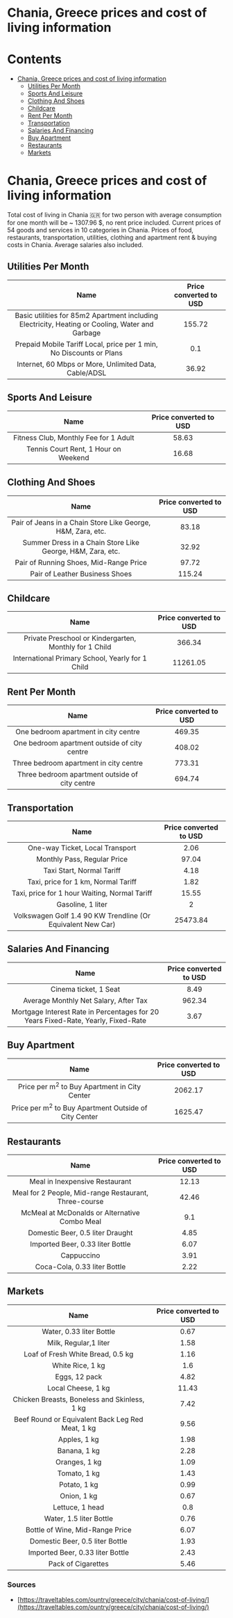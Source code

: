 
Chania, Greece prices and cost of living information
====================================================

Contents
========

* [Chania, Greece prices and cost of living information](#chania-greece-prices-and-cost-of-living-information)
	* [Utilities Per Month](#utilities-per-month)
	* [Sports And Leisure](#sports-and-leisure)
	* [Clothing And Shoes](#clothing-and-shoes)
	* [Childcare](#childcare)
	* [Rent Per Month](#rent-per-month)
	* [Transportation](#transportation)
	* [Salaries And Financing](#salaries-and-financing)
	* [Buy Apartment](#buy-apartment)
	* [Restaurants](#restaurants)
	* [Markets](#markets)

# Chania, Greece prices and cost of living information


Total cost of living in Chania 🇬🇷 for two person with average consumption for one month will be ~ 1307.96 $, no rent 
price included. Current prices of 54 goods and services in 10 categories  in Chania. Prices of food, restaurants, 
transportation, utilities, clothing and apartment rent & buying costs in Chania. Average salaries also included.
## Utilities Per Month
  

|Name|Price converted to USD|
| :---: | :---: |
|Basic utilities for 85m2 Apartment including Electricity, Heating or Cooling, Water and Garbage|155.72|
|Prepaid Mobile Tariff Local, price per 1 min, No Discounts or Plans|0.1|
|Internet, 60 Mbps or More, Unlimited Data, Cable/ADSL|36.92|
  

## Sports And Leisure
  

|Name|Price converted to USD|
| :---: | :---: |
|Fitness Club, Monthly Fee for 1 Adult|58.63|
|Tennis Court Rent, 1 Hour on Weekend|16.68|
  

## Clothing And Shoes
  

|Name|Price converted to USD|
| :---: | :---: |
|Pair of Jeans in a Chain Store Like George, H&M, Zara, etc.|83.18|
|Summer Dress in a Chain Store Like George, H&M, Zara, etc.|32.92|
|Pair of Running Shoes, Mid-Range Price|97.72|
|Pair of Leather Business Shoes|115.24|
  

## Childcare
  

|Name|Price converted to USD|
| :---: | :---: |
|Private Preschool or Kindergarten, Monthly for 1 Child|366.34|
|International Primary School, Yearly for 1 Child|11261.05|
  

## Rent Per Month
  

|Name|Price converted to USD|
| :---: | :---: |
|One bedroom apartment in city centre|469.35|
|One bedroom apartment outside of city centre|408.02|
|Three bedroom apartment in city centre|773.31|
|Three bedroom apartment outside of city centre|694.74|
  

## Transportation
  

|Name|Price converted to USD|
| :---: | :---: |
|One-way Ticket, Local Transport|2.06|
|Monthly Pass, Regular Price|97.04|
|Taxi Start, Normal Tariff|4.18|
|Taxi, price for 1 km, Normal Tariff|1.82|
|Taxi, price for 1 hour Waiting, Normal Tariff|15.55|
|Gasoline, 1 liter|2|
|Volkswagen Golf 1.4 90 KW Trendline (Or Equivalent New Car)|25473.84|
  

## Salaries And Financing
  

|Name|Price converted to USD|
| :---: | :---: |
|Cinema ticket, 1 Seat|8.49|
|Average Monthly Net Salary, After Tax|962.34|
|Mortgage Interest Rate in Percentages for 20 Years Fixed-Rate, Yearly, Fixed-Rate|3.67|
  

## Buy Apartment
  

|Name|Price converted to USD|
| :---: | :---: |
|Price per m<sup>2</sup> to Buy Apartment in City Center|2062.17|
|Price per m<sup>2</sup> to Buy Apartment Outside of City Center|1625.47|
  

## Restaurants
  

|Name|Price converted to USD|
| :---: | :---: |
|Meal in Inexpensive Restaurant|12.13|
|Meal for 2 People, Mid-range Restaurant, Three-course|42.46|
|McMeal at McDonalds or Alternative Combo Meal|9.1|
|Domestic Beer, 0.5 liter Draught|4.85|
|Imported Beer, 0.33 liter Bottle|6.07|
|Cappuccino|3.91|
|Coca-Cola, 0.33 liter Bottle|2.22|
  

## Markets
  

|Name|Price converted to USD|
| :---: | :---: |
|Water, 0.33 liter Bottle|0.67|
|Milk, Regular,1 liter|1.58|
|Loaf of Fresh White Bread, 0.5 kg|1.16|
|White Rice, 1 kg|1.6|
|Eggs, 12 pack|4.82|
|Local Cheese, 1 kg|11.43|
|Chicken Breasts, Boneless and Skinless, 1 kg|7.42|
|Beef Round or Equivalent Back Leg Red Meat, 1 kg |9.56|
|Apples, 1 kg|1.98|
|Banana, 1 kg|2.28|
|Oranges, 1 kg|1.09|
|Tomato, 1 kg|1.43|
|Potato, 1 kg|0.99|
|Onion, 1 kg|0.67|
|Lettuce, 1 head|0.8|
|Water, 1.5 liter Bottle|0.76|
|Bottle of Wine, Mid-Range Price|6.07|
|Domestic Beer, 0.5 liter Bottle|1.93|
|Imported Beer, 0.33 liter Bottle|2.43|
|Pack of Cigarettes|5.46|
  

### Sources

- [https://traveltables.com/ountry/greece/city/chania/cost-of-living/](https://traveltables.com/ountry/greece/city/chania/cost-of-living/)
